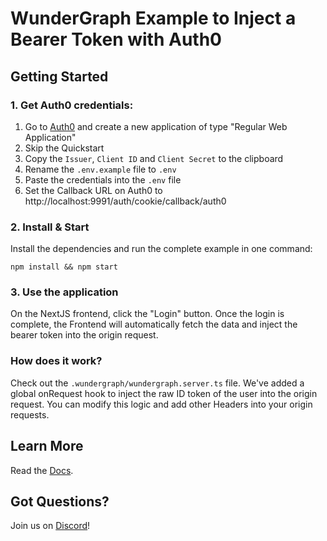 # WunderGraph Example to Inject a Bearer Token with Auth0

## Getting Started

### 1. Get Auth0 credentials:

1. Go to [Auth0](https://auth0.com/) and create a new application of type "Regular Web Application"
2. Skip the Quickstart
3. Copy the `Issuer`, `Client ID` and `Client Secret` to the clipboard
4. Rename the `.env.example` file to `.env`
5. Paste the credentials into the `.env` file
6. Set the Callback URL on Auth0 to http://localhost:9991/auth/cookie/callback/auth0

### 2. Install & Start

Install the dependencies and run the complete example in one command:

```shell
npm install && npm start
```

### 3. Use the application

On the NextJS frontend, click the "Login" button.
Once the login is complete, the Frontend will automatically fetch the data and inject the bearer token into the origin request.

### How does it work?

Check out the `.wundergraph/wundergraph.server.ts` file.
We've added a global onRequest hook to inject the raw ID token of the user into the origin request.
You can modify this logic and add other Headers into your origin requests.

## Learn More

Read the [Docs](https://wundergraph.com/docs).

## Got Questions?

Join us on [Discord](https://wundergraph.com/discord)!
